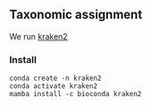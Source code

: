 ## Taxonomic assignment 

We run [kraken2](https://github.com/DerrickWood/kraken2) 

### Install

    conda create -n kraken2
    conda activate kraken2
    mamba install -c bioconda kraken2
    
